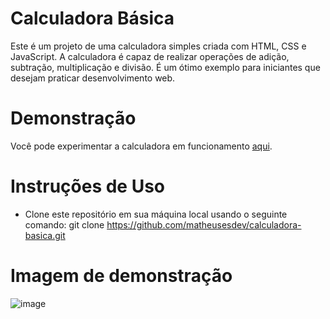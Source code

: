 # Calculadora Básica

Este é um projeto de uma calculadora simples criada com HTML, CSS e JavaScript. A calculadora é capaz de realizar operações de adição, subtração, multiplicação e divisão. É um ótimo exemplo para iniciantes que desejam praticar desenvolvimento web.

# Demonstração
Você pode experimentar a calculadora em funcionamento <a href="https://matheusesdev.github.io/calculadora-basica/" target="_blank">aqui</a>.

# Instruções de Uso

- Clone este repositório em sua máquina local usando o seguinte comando:
git clone https://github.com/matheusesdev/calculadora-basica.git

# Imagem de demonstração
![image](https://github.com/matheusesdev/calculadora-basica/assets/144345022/0e15fa02-7e7d-42b9-a13d-2ba2a2a97d3a)

